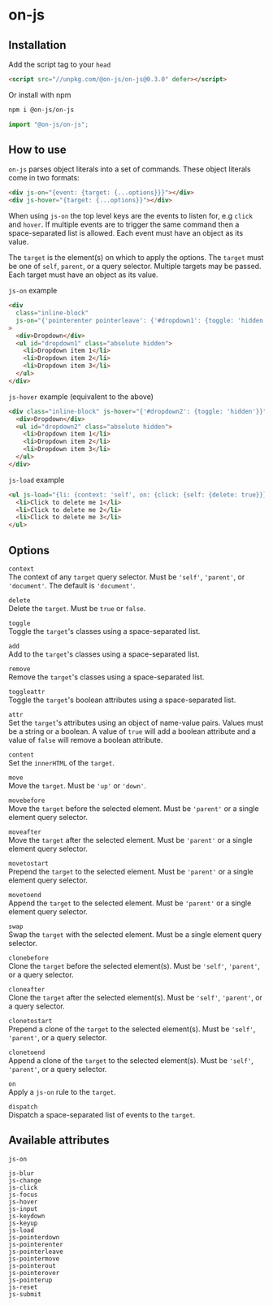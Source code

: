 # on-js

## Installation

Add the script tag to your `head`

```html
<script src="//unpkg.com/@on-js/on-js@0.3.0" defer></script>
```

Or install with npm

```bash
npm i @on-js/on-js
```

```js
import "@on-js/on-js";
```

## How to use

`on-js` parses object literals into a set of commands. These object literals come in two formats:

```html
<div js-on="{event: {target: {...options}}}"></div>
<div js-hover="{target: {...options}}"></div>
```

When using `js-on` the top level keys are the events to listen for, e.g `click` and `hover`. If multiple events are to trigger the same command then a space-separated list is allowed. Each event must have an object as its value.

The `target` is the element(s) on which to apply the options. The `target` must be one of `self`, `parent`, or a query selector. Multiple targets may be passed. Each target must have an object as its value.

`js-on` example

```html
<div
  class="inline-block"
  js-on="{'pointerenter pointerleave': {'#dropdown1': {toggle: 'hidden'}}}"
>
  <div>Dropdown</div>
  <ul id="dropdown1" class="absolute hidden">
    <li>Dropdown item 1</li>
    <li>Dropdown item 2</li>
    <li>Dropdown item 3</li>
  </ul>
</div>
```

`js-hover` example (equivalent to the above)

```html
<div class="inline-block" js-hover="{'#dropdown2': {toggle: 'hidden'}}">
  <div>Dropdown</div>
  <ul id="dropdown2" class="absolute hidden">
    <li>Dropdown item 1</li>
    <li>Dropdown item 2</li>
    <li>Dropdown item 3</li>
  </ul>
</div>
```

`js-load` example

```html
<ul js-load="{li: {context: 'self', on: {click: {self: {delete: true}}}}}">
  <li>Click to delete me 1</li>
  <li>Click to delete me 2</li>
  <li>Click to delete me 3</li>
</ul>
```

## Options

`context`\
The context of any `target` query selector. Must be `'self'`, `'parent'`, or `'document'`. The default is `'document'`.

`delete`\
Delete the `target`. Must be `true` or `false`.

`toggle`\
Toggle the `target`'s classes using a space-separated list.

`add`\
Add to the `target`'s classes using a space-separated list.

`remove`\
Remove the `target`'s classes using a space-separated list.

`toggleattr`\
Toggle the `target`'s boolean attributes using a space-separated list.

`attr`\
Set the `target`'s attributes using an object of name-value pairs. Values must be a string or a boolean. A value of `true` will add a boolean attribute and a value of `false` will remove a boolean attribute.

`content`\
Set the `innerHTML` of the `target`.

`move`\
Move the `target`. Must be `'up'` or `'down'`.

`movebefore`\
Move the `target` before the selected element. Must be `'parent'` or a single element query selector.

`moveafter`\
Move the `target` after the selected element. Must be `'parent'` or a single element query selector.

`movetostart`\
Prepend the `target` to the selected element. Must be `'parent'` or a single element query selector.

`movetoend`\
Append the `target` to the selected element. Must be `'parent'` or a single element query selector.

`swap`\
Swap the `target` with the selected element. Must be a single element query selector.

`clonebefore`\
Clone the `target` before the selected element(s). Must be `'self'`, `'parent'`, or a query selector.

`cloneafter`\
Clone the `target` after the selected element(s). Must be `'self'`, `'parent'`, or a query selector.

`clonetostart`\
Prepend a clone of the `target` to the selected element(s). Must be `'self'`, `'parent'`, or a query selector.

`clonetoend`\
Append a clone of the `target` to the selected element(s). Must be `'self'`, `'parent'`, or a query selector.

`on`\
Apply a `js-on` rule to the `target`.

`dispatch`\
Dispatch a space-separated list of events to the `target`.

## Available attributes

```
js-on

js-blur
js-change
js-click
js-focus
js-hover
js-input
js-keydown
js-keyup
js-load
js-pointerdown
js-pointerenter
js-pointerleave
js-pointermove
js-pointerout
js-pointerover
js-pointerup
js-reset
js-submit
```
